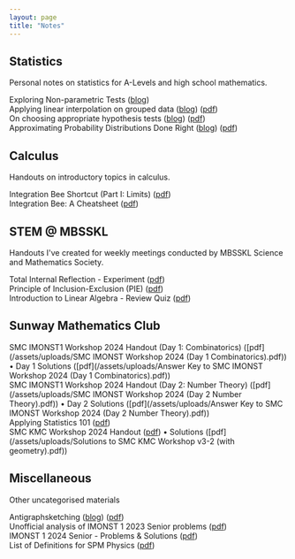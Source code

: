 ```yaml
---
layout: page
title: "Notes"
---
```


## Statistics
Personal notes on statistics for A-Levels and high school mathematics.

Exploring Non-parametric Tests ([blog](https://vongjy.github.io/non-parametric-tests/)) <br>
Applying linear interpolation on grouped data ([blog](https://vongjy.github.io/applying-linear-interpolation-on-grouped-data/)) ([pdf](assets/uploads/2024-02-18-applying-linear-interpolation-on-grouped-data.pdf)) <br>
On choosing appropriate hypothesis tests ([blog](https://vongjy.github.io/on-choosing-appropriate-hypothesis-tests/)) ([pdf](assets/uploads/2024-02-14-on-choosing-appropriate-hypothesis-tests.pdf)) <br>
Approximating Probability Distributions Done Right ([blog](https://vongjy.github.io/approximating-probability-distributions-done-right/)) ([pdf](assets/uploads/2024-02-13-approximating-probability-distributions-done-right.pdf)) <br>

## Calculus
Handouts on introductory topics in calculus.

Integration Bee Shortcut (Part I: Limits) ([pdf](/assets/uploads/The_Integration_Bee_Shortcut__Part_I_12_02_2024_edit_.pdf)) <br>
Integration Bee: A Cheatsheet ([pdf](/assets/uploads/integration_bee_cheatsheet.pdf))

## STEM @ MBSSKL
Handouts I've created for weekly meetings conducted by MBSSKL Science and Mathematics Society.

Total Internal Reflection - Experiment ([pdf](/assets/uploads/total_internal_reflection.pdf)) <br>
Principle of Inclusion-Exclusion (PIE) ([pdf](/assets/uploads/countingandprobability-senior.pdf)) <br>
Introduction to Linear Algebra - Review Quiz ([pdf](/assets/uploads/introduction_to_linear_algebra_review_quiz.pdf))

## Sunway Mathematics Club
SMC IMONST1 Workshop 2024 Handout (Day 1: Combinatorics) ([pdf](/assets/uploads/SMC IMONST Workshop 2024 (Day 1 Combinatorics).pdf)) • Day 1 Solutions ([pdf](/assets/uploads/Answer Key to SMC IMONST Workshop 2024 (Day 1 Combinatorics).pdf)) <br>
SMC IMONST1 Workshop 2024 Handout (Day 2: Number Theory) ([pdf](/assets/uploads/SMC IMONST Workshop 2024 (Day 2 Number Theory).pdf)) • Day 2 Solutions ([pdf](/assets/uploads/Answer Key to SMC IMONST Workshop 2024 (Day 2 Number Theory).pdf)) <br>
Applying Statistics 101 ([pdf](/assets/uploads/Applying_statistics_101.pdf)) <br>
SMC KMC Workshop 2024 Handout ([pdf](/assets/uploads/KMC_Workshop_Lecture_Notes_v2-6.pdf)) • Solutions ([pdf](/assets/uploads/Solutions to SMC KMC Workshop v3-2 (with geometry).pdf)) <br>

## Miscellaneous
Other uncategorised materials

Antigraphsketching ([blog](https://vongjy.github.io/antigraphsketching/)) ([pdf](assets/uploads/2024-04-03-antigraphsketching.pdf))<br>
Unofficial analysis of IMONST 1 2023 Senior problems ([pdf](/assets/uploads/IMONST1_2023_Senior_Category_(Revised).pdf)) <br>
IMONST 1 2024 Senior - Problems & Solutions ([pdf](/assets/uploads/IMONST_1_2024_Senior.pdf)) <br>
List of Definitions for SPM Physics ([pdf](/assets/uploads/spm_physics_list_of_definitions.pdf)) <br>
